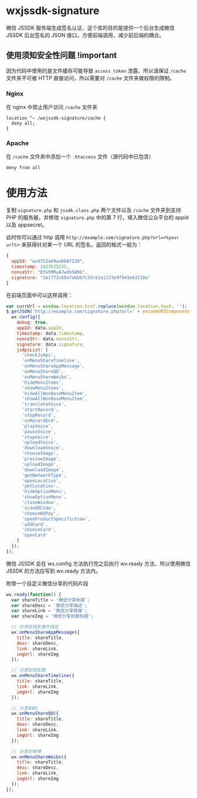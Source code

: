 # wxjssdk-signature
微信 JSSDK 服务端生成签名认证，这个库的目的是提供一个后台生成微信 JSSDK 后台签名的 JSON 接口，方便前端调用，减少前后端的耦合。

## 使用须知安全性问题 !important

因为代码中使用的是文件缓存可能导致 `access_token` 泄露，所以请保证 `/cache` 文件夹不可被 HTTP 直接访问，所以需要对 `/cache` 文件夹做权限的限制。

### Nginx
在 nginx 中禁止用户访问 `/cache` 文件夹
```
location ^~ /wxjssdk-signature/cache {
  deny all;
}
```

### Apache
在 `/cache` 文件夹中添加一个 `.htaccess` 文件（源代码中已包含）
```
deny from all
```

# 使用方法
复制 `signature.php` 和 `jssdk.class.php` 两个文件以及 `/cache` 文件夹到支持 PHP 的服务器，并修改 `signature.php` 中的第 7  行，填入微信公众平台的 appid 以及 appsecret。

此时你可以通过 http 调用 `http://example.com/signature.php?url=<%your url%`> 来获得针对某一个 URL 的签名，返回的格式一般为：
```js
{
  appId: "wxd752a69aa6b87228",
  timestamp: 1423535235,
  nonceStr: "DfxhMRuA7wXbSW9G",
  signature: "2e1773c60a7abbb7c55cb1a1173e9f943e63218a"
}
```
在前端页面中可以这样调用：
```js
var currUrl = window.location.href.replace(window.location.hash, '');
$.getJSON('http://example.com/signature.php?url=' + encodeURIComponent(currUrl)).done(function(data) {
  wx.config({
    debug: true,
    appId: data.appId,
    timestamp: data.timestamp,
    nonceStr: data.nonceStr,
    signature: data.signature,
    jsApiList: [
      'checkJsApi',
      'onMenuShareTimeline',
      'onMenuShareAppMessage',
      'onMenuShareQQ',
      'onMenuShareWeibo',
      'hideMenuItems',
      'showMenuItems',
      'hideAllNonBaseMenuItem',
      'showAllNonBaseMenuItem',
      'translateVoice',
      'startRecord',
      'stopRecord',
      'onRecordEnd',
      'playVoice',
      'pauseVoice',
      'stopVoice',
      'uploadVoice',
      'downloadVoice',
      'chooseImage',
      'previewImage',
      'uploadImage',
      'downloadImage',
      'getNetworkType',
      'openLocation',
      'getLocation',
      'hideOptionMenu',
      'showOptionMenu',
      'closeWindow',
      'scanQRCode',
      'chooseWXPay',
      'openProductSpecificView',
      'addCard',
      'chooseCard',
      'openCard'
    ]
  });
});
```
微信 JSSDK 会在 wx.config 方法执行完之后执行 wx.ready 方法，所以使用微信 JSSDK 的方法应写到 wx.ready 方法内。

附带一个自定义微信分享的代码片段
```javascript
wx.ready(function() {
  var shareTitle = '微信分享标题';
  var shareDesc = '微信分享描述';
  var shareLink = '微信分享链接';
  var shareImg = '微信分享封面标题';

  // 分享给朋友事件绑定
  wx.onMenuShareAppMessage({
    title: shareTitle,
    desc: shareDesc,
    link: shareLink,
    imgUrl: shareImg
  });

  // 分享到朋友圈
  wx.onMenuShareTimeline({
    title: shareTitle,
    link: shareLink,
    imgUrl: shareImg
  });

  // 分享到QQ
  wx.onMenuShareQQ({
    title: shareTitle,
    desc: shareDesc,
    link: shareLink,
    imgUrl: shareImg
  });

  // 分享到微博
  wx.onMenuShareWeibo({
    title: shareTitle,
    desc: shareDesc,
    link: shareLink,
    imgUrl: shareImg
  });
});
```
